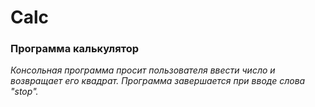 # Calc
### Программа калькулятор
*Консольная программа просит пользователя ввести число и возвращает его квадрат.
Программа завершается при вводе слова "stop".*
